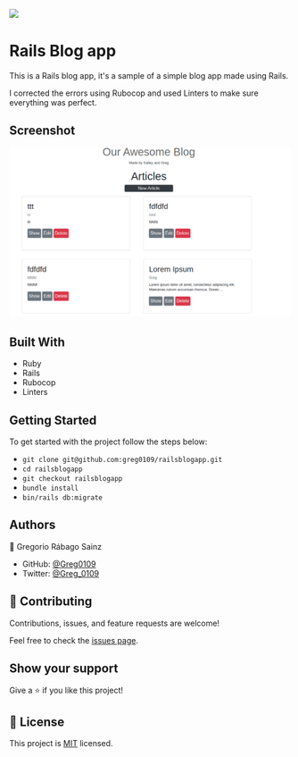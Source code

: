![](https://img.shields.io/badge/Microverse-blueviolet)

# Rails Blog app

This is a Rails blog app, it's a sample of a simple blog app made using Rails.

I corrected the errors using Rubocop and used Linters to make sure everything was perfect.

## Screenshot

![Screenshot](assets/Screenshot.png)

## Built With

- Ruby
- Rails
- Rubocop
- Linters

## Getting Started

To get started with the project follow the steps below:
- `git clone git@github.com:greg0109/railsblogapp.git`
- `cd railsblogapp`
- `git checkout railsblogapp`
- `bundle install`
- `bin/rails db:migrate`

## Authors

👤 Gregorio Rábago Sainz

- GitHub: [@Greg0109](https://github.com/greg0109)
- Twitter: [@Greg_0109](https://twitter.com/greg_0109)

## 🤝 Contributing

Contributions, issues, and feature requests are welcome!

Feel free to check the [issues page](https://github.com/greg0109/RailsBlogApp/issues).

## Show your support

Give a ⭐️ if you like this project!

## 📝 License

This project is [MIT](LICENSE) licensed.
